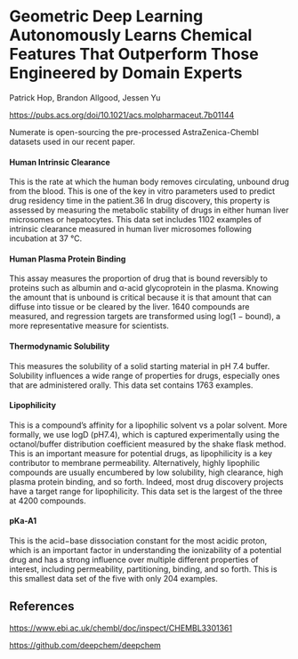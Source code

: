 # Geometric Deep Learning Autonomously Learns Chemical Features That Outperform Those Engineered by Domain Experts
Patrick Hop, Brandon Allgood, Jessen Yu

https://pubs.acs.org/doi/10.1021/acs.molpharmaceut.7b01144

Numerate is open-sourcing the pre-processed AstraZenica-Chembl datasets used in our recent paper.

#### Human Intrinsic Clearance
This is the rate at which the human body removes circulating, unbound drug from the blood. This is one of the key in vitro parameters used to predict drug residency time in the patient.36 In drug discovery, this property is assessed by measuring the metabolic stability of drugs in either human liver microsomes or hepatocytes. This data set includes 1102 examples of intrinsic clearance measured in human liver microsomes following incubation at 37 °C.

#### Human Plasma Protein Binding
This assay measures the proportion of drug that is bound reversibly to proteins such as albumin and α-acid glycoprotein in the plasma. Knowing the amount that is unbound is critical because it is that amount that can diffuse into tissue or be cleared by the liver. 1640 compounds are measured, and regression targets are transformed using log(1 − bound), a more representative measure for scientists.

#### Thermodynamic Solubility
This measures the solubility of a solid starting material in pH 7.4 buffer. Solubility influences a wide range of properties for drugs, especially ones that are
administered orally. This data set contains 1763 examples.

#### Lipophilicity
This is a compound’s affinity for a lipophilic solvent vs a polar solvent. More formally, we use logD (pH7.4), which is captured experimentally using the octanol/buffer distribution coefficient measured by the shake flask method. This is an important measure for potential drugs, as lipophilicity is a key contributor to membrane permeability. Alternatively, highly lipophilic compounds are usually encumbered by low solubility, high clearance, high plasma protein binding, and so forth. Indeed, most drug discovery projects have a target range for lipophilicity. This data set is the largest of the three at 4200 compounds.

#### pKa-A1
This is the acid−base dissociation constant for the most acidic proton, which is an important factor in understanding the ionizability of a potential drug and has a strong influence over multiple different properties of interest, including permeability, partitioning, binding, and so forth. This is this smallest data set of the five with only 204 examples.

## References
https://www.ebi.ac.uk/chembl/doc/inspect/CHEMBL3301361

https://github.com/deepchem/deepchem
